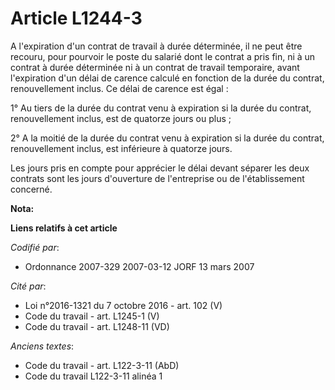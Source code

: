 # Article L1244-3

A l'expiration d'un contrat de travail à durée déterminée, il ne peut être recouru, pour pourvoir le poste du salarié dont le
contrat a pris fin, ni à un contrat à durée déterminée ni à un contrat de travail temporaire, avant l'expiration d'un délai
de carence calculé en fonction de la durée du contrat, renouvellement inclus. Ce délai de carence est égal :

1° Au tiers de la durée du contrat venu à expiration si la durée du contrat, renouvellement inclus, est de quatorze jours ou
plus ;

2° A la moitié de la durée du contrat venu à expiration si la durée du contrat, renouvellement inclus, est inférieure à
quatorze jours.

Les jours pris en compte pour apprécier le délai devant séparer les deux contrats sont les jours d'ouverture de l'entreprise
ou de l'établissement concerné.

**Nota:**



**Liens relatifs à cet article**

_Codifié par_:

  - Ordonnance 2007-329 2007-03-12 JORF 13 mars 2007

_Cité par_:

  - Loi n°2016-1321 du 7 octobre 2016 - art. 102 (V)
  - Code du travail - art. L1245-1 (V)
  - Code du travail - art. L1248-11 (VD)

_Anciens textes_:

  - Code du travail - art. L122-3-11 (AbD)
  - Code du travail L122-3-11 alinéa 1
